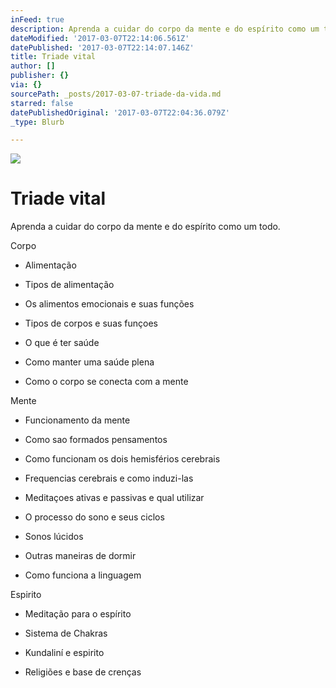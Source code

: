 ```yaml
---
inFeed: true
description: Aprenda a cuidar do corpo da mente e do espírito como um todo.
dateModified: '2017-03-07T22:14:06.561Z'
datePublished: '2017-03-07T22:14:07.146Z'
title: Triade vital
author: []
publisher: {}
via: {}
sourcePath: _posts/2017-03-07-triade-da-vida.md
starred: false
datePublishedOriginal: '2017-03-07T22:04:36.079Z'
_type: Blurb

---
```

![](https://the-grid-user-content.s3-us-west-2.amazonaws.com/99bfc048-6dbd-4795-b0da-59d789f4b16c.jpg)

# Triade vital

Aprenda a cuidar do corpo da mente e do espírito como um todo.

Corpo

- Alimentação

- Tipos de alimentação

- Os alimentos emocionais e suas funções

- Tipos de corpos e suas funçoes

- O que é ter saúde

- Como manter uma saúde plena

- Como o corpo se conecta com a mente

Mente

- Funcionamento da mente

- Como sao formados pensamentos

- Como funcionam os dois hemisférios cerebrais

- Frequencias cerebrais e como induzi-las

- Meditaçoes ativas e passivas e qual utilizar

- O processo do sono e seus ciclos

- Sonos lúcidos

- Outras maneiras de dormir

- Como funciona a linguagem

Espirito

- Meditação para o espírito

- Sistema de Chakras

- Kundaliní e espirito

- Religiões e base de crenças